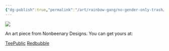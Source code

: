 ```yaml
---
{"dg-publish":true,"permalink":"/art/rainbow-gang/no-gender-only-trash/","title":"No Gender Only Trash","tags":["Art","Other Trash Gang"]}
---
```



![](https://baserow-media.ams3.digitaloceanspaces.com/user_files/rFeZsROzfibfZlI0z1vI0Xu1t6j3Vsea_478a6b4a1f74984f3a6b8c390fa457d6ef4530feee3e58866618c9bf3cee3033.png)

An art piece from Nonbeenary Designs. You can get yours at:

[TeePublic]()
[Redbubble]()
